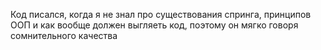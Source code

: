 Код писался, когда я не знал про существования спринга, принципов ООП и как вообще должен выгляеть код, поэтому он мягко говоря сомнительного качества
